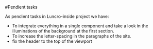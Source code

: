 #Pendient tasks

As pendient tasks in Luncro-inside project we have:

 - To integrate everything in a single component and take a look in the illuminations of the background at the first section.
 - To increase the letter-spacing in the paragraphs of the site.
 - fix the header to the top of the viewport
